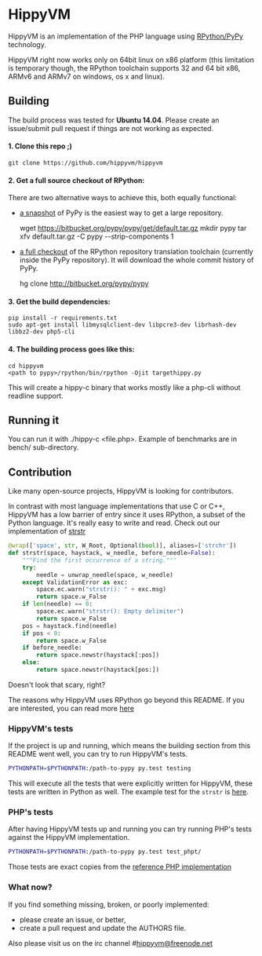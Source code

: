 # HippyVM

HippyVM is an implementation of the PHP language using
[RPython/PyPy](http://pypy.org "pypy website") technology.

HippyVM right now works only on 64bit linux on x86 platform (this limitation
is temporary though, the RPython toolchain supports 32 and 64 bit x86,
ARMv6 and ARMv7 on windows, os x and linux).


## Building

The build process was tested for **Ubuntu 14.04**. Please create an issue/submit pull request if things are not working as expected.


#### 1. Clone this repo ;)

    git clone https://github.com/hippyvm/hippyvm

#### 2. Get a full source checkout of RPython: 

There are two alternative ways to achieve this, both equally functional:
   - [a snapshot](https://bitbucket.org/pypy/pypy/get/default.tar.gz) of PyPy is the easiest way to get a large repository.

        wget https://bitbucket.org/pypy/pypy/get/default.tar.gz 
        mkdir pypy 
        tar xfv default.tar.gz -C pypy --strip-components 1

   
   - [a full checkout](http://bitbucket.org/pypy/pypy) of the RPython repository translation toolchain (currently inside the PyPy repository). It will download the whole commit history of PyPy.

        hg clone http://bitbucket.org/pypy/pypy

 
#### 3. Get the build dependencies:

    pip install -r requirements.txt
    sudo apt-get install libmysqlclient-dev libpcre3-dev librhash-dev libbz2-dev php5-cli


#### 4. The building process goes like this:

    cd hippyvm
    <path to pypy>/rpython/bin/rpython -Ojit targethippy.py
    

This will create a hippy-c binary that works mostly like a php-cli without
readline support.



## Running it

You can run it with ./hippy-c <file.php>. Example of benchmarks are in bench/
sub-directory.



## Contribution

Like many open-source projects, HippyVM is looking for contributors.

In contrast with most language implementations that use C or C++, HippyVM has a low barrier of entry since it uses RPython, a subset of the Python language. It's really easy to write and read. Check out our implementation of [strstr](http://php.net/manual/pl/function.strstr.php)

```python
@wrap(['space', str, W_Root, Optional(bool)], aliases=['strchr'])
def strstr(space, haystack, w_needle, before_needle=False):
    """Find the first occurrence of a string."""
    try:
        needle = unwrap_needle(space, w_needle)
    except ValidationError as exc:
        space.ec.warn("strstr(): " + exc.msg)
        return space.w_False
    if len(needle) == 0:
        space.ec.warn("strstr(): Empty delimiter")
        return space.w_False
    pos = haystack.find(needle)
    if pos < 0:
        return space.w_False
    if before_needle:
        return space.newstr(haystack[:pos])
    else:
        return space.newstr(haystack[pos:])
```

Doesn't look that scary, right?

The reasons why HippyVM uses RPython go beyond this README. If you are interested, you can read more [here](http://pypy.readthedocs.org/en/latest/getting-started-dev.html)


### HippyVM's tests 

If the project is up and running, which means the building section from this README went well, you can try to run HippyVM's tests.

```bash
PYTHONPATH=$PYTHONPATH:/path-to-pypy py.test testing
```

This will execute all the tests that were explicitly written for HippyVM,
these tests are written in Python as well.
The example test for the `strstr` is [here](https://github.com/hippyvm/hippyvm/blob/master/testing/test_string_funcs.py#L696).

### PHP's tests 

After having HippyVM tests up and running you can
try running PHP's tests against the HippyVM implementation. 

```bash
PYTHONPATH=$PYTHONPATH:/path-to-pypy py.test test_phpt/
```

Those tests are exact copies from the [reference PHP implementation](https://github.com/php/php-src)


### What now?

If you find something missing, broken, or poorly implemented:
 - please create an issue, or better,
 - create a pull request and update the AUTHORS file.

Also please visit us on the irc channel #hippyvm@freenode.net 
